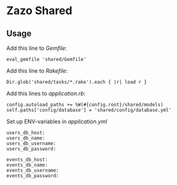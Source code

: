 # Zazo Shared

## Usage

Add this line to *Gemfile*:
```
eval_gemfile 'shared/Gemfile'
```

Add this line to *Rakefile*:
```
Dir.glob('shared/tasks/*.rake').each { |r| load r }
```

Add this lines to *application.rb*:
```
config.autoload_paths += %W(#{config.root}/shared/models)
self.paths['config/database'] = 'shared/config/database.yml'
```

Set up ENV-variables in *application.yml*
```
users_db_host:
users_db_name:
users_db_username:
users_db_password:

events_db_host:
events_db_name:
events_db_username:
events_db_password:
```

